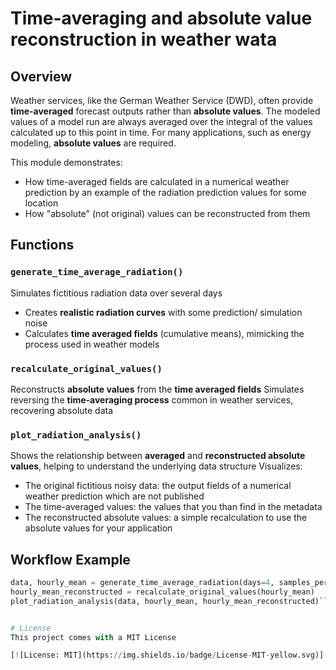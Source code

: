 # Time-averaging and absolute value reconstruction in weather wata


## Overview
Weather services, like the German Weather Service (DWD), often provide **time-averaged** forecast outputs rather than **absolute values**.
The modeled values of a model run are always averaged over the integral of the values calculated up to this point in time.
For many applications, such as energy modeling, **absolute values** are required.

This module demonstrates:
- How time-averaged fields are calculated in a numerical weather prediction by an example of the radiation prediction values for some location
- How "absolute" (not original) values can be reconstructed from them


## Functions

### `generate_time_average_radiation()`
Simulates fictitious radiation data over several days  
- Creates **realistic radiation curves** with some prediction/ simulation noise
- Calculates **time averaged fields** (cumulative means), mimicking the process used in weather models

### `recalculate_original_values()`
Reconstructs **absolute values** from the **time averaged fields**
Simulates reversing the **time-averaging process** common in weather services, recovering absolute data

### `plot_radiation_analysis()`
Shows the relationship between **averaged** and **reconstructed absolute values**, helping to understand the underlying data structure
Visualizes:
- The original fictitious noisy data: the output fields of a numerical weather prediction which are not published
- The time-averaged values: the values that you than find in the metadata 
- The reconstructed absolute values: a simple recalculation to use the absolute values for your application


## Workflow Example
```python
data, hourly_mean = generate_time_average_radiation(days=4, samples_per_hour=6)
hourly_mean_reconstructed = recalculate_original_values(hourly_mean)
plot_radiation_analysis(data, hourly_mean, hourly_mean_reconstructed)```markdown


# License
This project comes with a MIT License

[![License: MIT](https://img.shields.io/badge/License-MIT-yellow.svg)](https://opensource.org/licenses/MIT)
